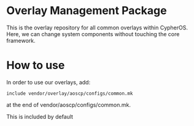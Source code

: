 Overlay Management Package
===================
This is the overlay repository for all common overlays within
CypherOS. Here, we can change system components without
touching the core framework.

How to use
===================
In order to use our overlays, add:

    include vendor/overlay/aoscp/configs/common.mk

at the end of vendor/aoscp/configs/common.mk.

This is included by default